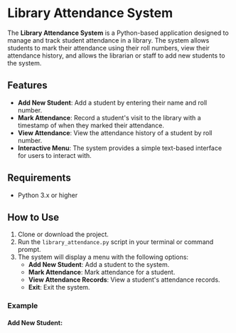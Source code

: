 # Library Attendance System

The **Library Attendance System** is a Python-based application designed to manage and track student attendance in a library. The system allows students to mark their attendance using their roll numbers, view their attendance history, and allows the librarian or staff to add new students to the system.

## Features

- **Add New Student**: Add a student by entering their name and roll number.
- **Mark Attendance**: Record a student's visit to the library with a timestamp of when they marked their attendance.
- **View Attendance**: View the attendance history of a student by roll number.
- **Interactive Menu**: The system provides a simple text-based interface for users to interact with.

## Requirements

- Python 3.x or higher

## How to Use

1. Clone or download the project.
2. Run the `library_attendance.py` script in your terminal or command prompt.
3. The system will display a menu with the following options:
   - **Add New Student**: Add a student to the system.
   - **Mark Attendance**: Mark attendance for a student.
   - **View Attendance Records**: View a student's attendance records.
   - **Exit**: Exit the system.

### Example

#### Add New Student:
